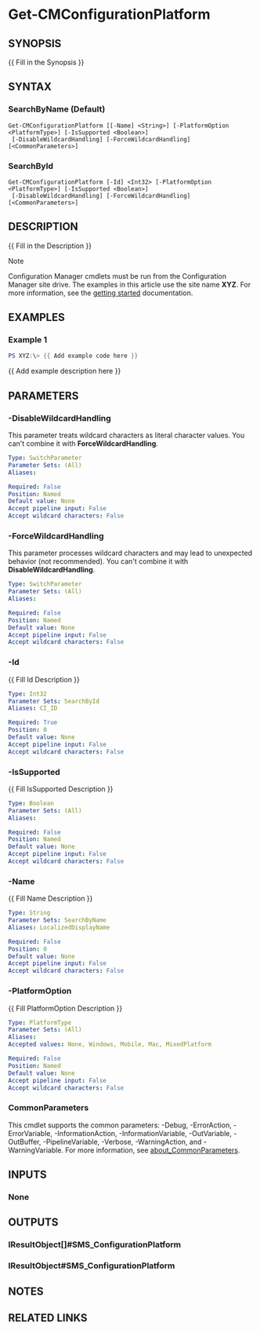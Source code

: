 ﻿---
external help file: AdminUI.PS.Dcm.dll-Help.xml
Module Name: ConfigurationManager
online version:
schema: 2.0.0
---

# Get-CMConfigurationPlatform

## SYNOPSIS
{{ Fill in the Synopsis }}

## SYNTAX

### SearchByName (Default)
```
Get-CMConfigurationPlatform [[-Name] <String>] [-PlatformOption <PlatformType>] [-IsSupported <Boolean>]
 [-DisableWildcardHandling] [-ForceWildcardHandling] [<CommonParameters>]
```

### SearchById
```
Get-CMConfigurationPlatform [-Id] <Int32> [-PlatformOption <PlatformType>] [-IsSupported <Boolean>]
 [-DisableWildcardHandling] [-ForceWildcardHandling] [<CommonParameters>]
```

## DESCRIPTION
{{ Fill in the Description }}

> [!NOTE]
> Configuration Manager cmdlets must be run from the Configuration Manager site drive.
> The examples in this article use the site name **XYZ**. For more information, see the
> [getting started](/powershell/sccm/overview) documentation.

## EXAMPLES

### Example 1
```powershell
PS XYZ:\> {{ Add example code here }}
```

{{ Add example description here }}

## PARAMETERS

### -DisableWildcardHandling
This parameter treats wildcard characters as literal character values. You can't combine it with **ForceWildcardHandling**.

```yaml
Type: SwitchParameter
Parameter Sets: (All)
Aliases:

Required: False
Position: Named
Default value: None
Accept pipeline input: False
Accept wildcard characters: False
```

### -ForceWildcardHandling
This parameter processes wildcard characters and may lead to unexpected behavior (not recommended). You can't combine it with **DisableWildcardHandling**.

```yaml
Type: SwitchParameter
Parameter Sets: (All)
Aliases:

Required: False
Position: Named
Default value: None
Accept pipeline input: False
Accept wildcard characters: False
```

### -Id
{{ Fill Id Description }}

```yaml
Type: Int32
Parameter Sets: SearchById
Aliases: CI_ID

Required: True
Position: 0
Default value: None
Accept pipeline input: False
Accept wildcard characters: False
```

### -IsSupported
{{ Fill IsSupported Description }}

```yaml
Type: Boolean
Parameter Sets: (All)
Aliases:

Required: False
Position: Named
Default value: None
Accept pipeline input: False
Accept wildcard characters: False
```

### -Name
{{ Fill Name Description }}

```yaml
Type: String
Parameter Sets: SearchByName
Aliases: LocalizedDisplayName

Required: False
Position: 0
Default value: None
Accept pipeline input: False
Accept wildcard characters: False
```

### -PlatformOption
{{ Fill PlatformOption Description }}

```yaml
Type: PlatformType
Parameter Sets: (All)
Aliases:
Accepted values: None, Windows, Mobile, Mac, MixedPlatform

Required: False
Position: Named
Default value: None
Accept pipeline input: False
Accept wildcard characters: False
```

### CommonParameters
This cmdlet supports the common parameters: -Debug, -ErrorAction, -ErrorVariable, -InformationAction, -InformationVariable, -OutVariable, -OutBuffer, -PipelineVariable, -Verbose, -WarningAction, and -WarningVariable. For more information, see [about_CommonParameters](http://go.microsoft.com/fwlink/?LinkID=113216).

## INPUTS

### None

## OUTPUTS

### IResultObject[]#SMS_ConfigurationPlatform

### IResultObject#SMS_ConfigurationPlatform

## NOTES

## RELATED LINKS
